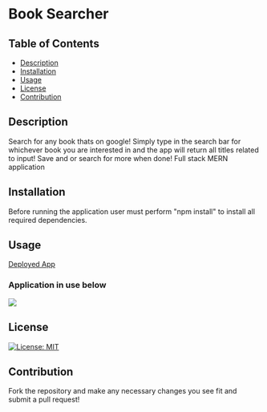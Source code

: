 # Book Searcher

## Table of Contents

- [Description](#description)
- [Installation](#installation)
- [Usage](#Usage)
- [License](#License)
- [Contribution](#Contribution)

## Description
Search for any book thats on google! Simply type in the search bar for whichever book you are interested in and the app will return all titles related to input! Save and or search for more when done! Full stack MERN application

## Installation

Before running the application user must perform "npm install" to install all required dependencies.

## Usage
[Deployed App](https://whispering-woodland-91380.herokuapp.com/)
### Application in use below
![](/client/public/images/App-Gif.gif)

## License

[![License: MIT](https://img.shields.io/badge/License-MIT-yellow.svg)](https://opensource.org/licenses/MIT)

## Contribution

Fork the repository and make any necessary changes you see fit and submit a pull request!

